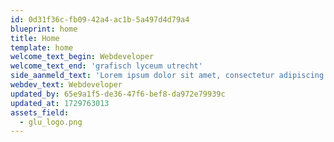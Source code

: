 ```yaml
---
id: 0d31f36c-fb09-42a4-ac1b-5a497d4d79a4
blueprint: home
title: Home
template: home
welcome_text_begin: Webdeveloper
welcome_text_end: 'grafisch lyceum utrecht'
side_aanmeld_text: 'Lorem ipsum dolor sit amet, consectetur adipiscing elit. Donec ornare pharetra mi, vel.'
webdev_text: Webdeveloper
updated_by: 65e9a1f5-de36-47f6-bef8-da972e79939c
updated_at: 1729763013
assets_field:
  - glu_logo.png
---
```

